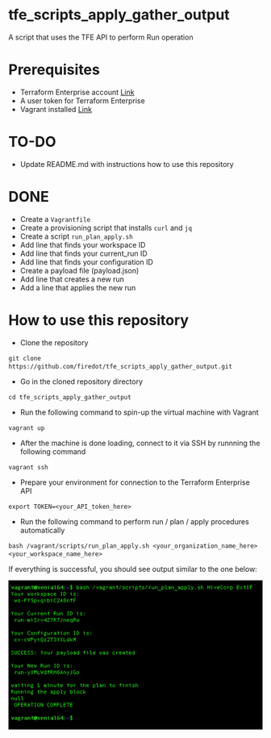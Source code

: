 # tfe_scripts_apply_gather_output
A script that uses the TFE API to perform Run operation

# Prerequisites

- Terraform Enterprise account [Link](app.terraform.io)
- A user token for Terraform Enterprise 
- Vagrant installed [Link](https://www.vagrantup.com/downloads.html)

# TO-DO

- Update README.md with instructions how to use this repository


# DONE

- Create a ```Vagrantfile```
- Create a provisioning script that installs ```curl``` and ```jq```
- Create a script ```run_plan_apply.sh```
- Add line that finds your workspace ID 
- Add line that finds your current_run ID
- Add line that finds your configuration ID
- Create a payload file (payload.json)
- Add line that creates a new run
- Add a line that applies the new run

# How to use this repository

- Clone the repository

```
git clone https://github.com/firedot/tfe_scripts_apply_gather_output.git
```

- Go in the cloned repository directory

```
cd tfe_scripts_apply_gather_output
```

- Run the following command to spin-up the virtual machine with Vagrant

```
vagrant up
```

- After the machine is done loading, connect to it via SSH by runnning the following command

```
vagrant ssh
```
- Prepare your environment for connection to the Terraform Enterprise API

```
export TOKEN=<your_API_token_here>
```

- Run the following command to perform run / plan / apply procedures automatically

```
bash /vagrant/scripts/run_plan_apply.sh <your_organization_name_here> <your_workspace_name_here>
```
If everything is successful, you should see output similar to the one below: 

![Alt text](pics/success.png?raw=true "Success")
